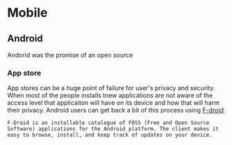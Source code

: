 # Mobile

## Android

Andorid was the promise of an open source

### App store

App stores can be a huge point of failure for user's privacy and security. When most of the people installs tnew applications are not aware of the access level that applicaiton will have on its device and how that will harm their privacy.
Android users can get back a bit of this process using [F-droid](https://f-droid.org/en/).

```(plain-text)
F-Droid is an installable catalogue of FOSS (Free and Open Source Software) applications for the Android platform. The client makes it easy to browse, install, and keep track of updates on your device.
```
